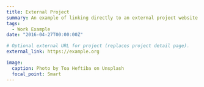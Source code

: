 ```yaml
---
title: External Project
summary: An example of linking directly to an external project website using `external_link`.
tags:
  - Work Example
date: "2016-04-27T00:00:00Z"

# Optional external URL for project (replaces project detail page).
external_link: https://example.org

image:
  caption: Photo by Toa Heftiba on Unsplash
  focal_point: Smart
---
```

